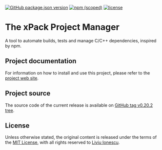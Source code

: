[![GitHub package.json version](https://img.shields.io/github/package-json/v/xpack/xpm-js)](https://github.com/xpack/xpm-js/blob/master/package.json)
[![npm (scoped)](https://img.shields.io/npm/v/xpm.svg?color=blue)](https://www.npmjs.com/package/xpm/)
[![license](https://img.shields.io/github/license/xpack/xpm-js)](https://github.com/xpack/xpm-js/blob/master/LICENSE)

# The xPack Project Manager

A tool to automate builds, tests and manage C/C++ dependencies, inspired by npm.

## Project documentation

For information on how to install and use this project,
please refer to the
[project web site](https://xpack.github.io/xpm-preview/).

## Project source

The source code of the current release is available
on [GitHub tag v0.20.2 tree](https://github.com/xpack/xpm-js/tree/v0.20.2).

## License

Unless otherwise stated, the original content is released under the terms of the
[MIT License](https://opensource.org/licenses/mit/),
with all rights reserved to
[Liviu Ionescu](https://github.com/ilg-ul).
